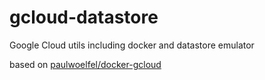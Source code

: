 # gcloud-datastore
Google Cloud utils including docker and datastore emulator

based on [paulwoelfel/docker-gcloud](https://hub.docker.com/r/paulwoelfel/docker-gcloud/)

